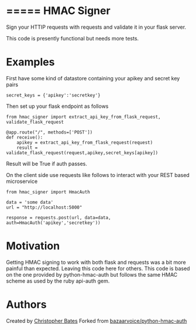 =====
HMAC Signer
=====

Sign your HTTIP requests with requests and validate it in your flask server.

This code is presently functional but needs more tests.

Examples
========

First have some kind of datastore containing your apikey and secret key pairs

    secret_keys = {'apikey':'secretkey'}

Then set up your flask endpoint as follows

    from hmac_signer import extract_api_key_from_flask_request, validate_flask_request

    @app.route("/", methods=['POST'])
    def receive():
        apikey = extract_api_key_from_flask_request(request)
        result = validate_flask_request(request,apikey,secret_keys[apikey])
        
Result will be True if auth passes.

On the client side use requests like follows to interact with your REST based microservice

    from hmac_signer import HmacAuth

    data = 'some data'
    url = "http://localhost:5000"

    response = requests.post(url, data=data, auth=HmacAuth('apikey','secretkey'))


Motivation
==========

Getting HMAC signing to work with both flask and requests was a bit more painful than expected.  Leaving this code here for others.  This code is based on the one provided by python-hmac-auth but follows the same HMAC scheme as used by the ruby api-auth gem.

Authors
=======

Created by [Christopher Bates](https://github.com/chrsbats)
Forked from [bazaarvoice/python-hmac-auth](https://github.com/bazaarvoice/python-hmac-auth)
